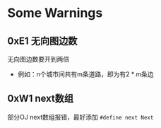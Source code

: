# Some Warnings

## 0xE1 无向图边数

无向图边数要开到两倍

- 例如：n个城市间共有m条道路，即为有$2*m$条边

## 0xW1 next数组

部分OJ next数组报错，最好添加 `#define next Next`
